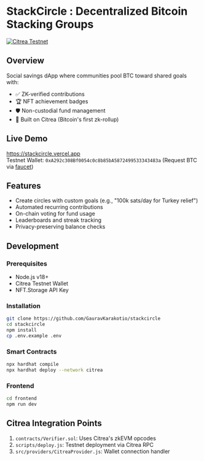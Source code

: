 # StackCircle : Decentralized Bitcoin Stacking Groups

[![Citrea Testnet](https://img.shields.io/badge/Bitcoin-L2%20Rollup-orange)](https://citrea.xyz)

## Overview
Social savings dApp where communities pool BTC toward shared goals with:
- ✅ ZK-verified contributions
- 🏆 NFT achievement badges
- 🛡️ Non-custodial fund management
- 🌱 Built on Citrea (Bitcoin's first zk-rollup)

## Live Demo
https://stackcircle.vercel.app  
Testnet Wallet: `0xA292c308Bf0054c0c8b85bA5872499533343483a` (Request BTC via [faucet](https://citrea.xyz/faucet))

## Features
- Create circles with custom goals (e.g., "100k sats/day for Turkey relief")
- Automated recurring contributions
- On-chain voting for fund usage
- Leaderboards and streak tracking
- Privacy-preserving balance checks

## Development
### Prerequisites
- Node.js v18+
- Citrea Testnet Wallet
- NFT.Storage API Key

### Installation
```bash
git clone https://github.com/GauravKarakotio/stackcircle
cd stackcircle
npm install
cp .env.example .env
```

### Smart Contracts
```bash
npx hardhat compile
npx hardhat deploy --network citrea
```

### Frontend
```bash
cd frontend
npm run dev
```

## Citrea Integration Points
1. `contracts/Verifier.sol`: Uses Citrea's zkEVM opcodes
2. `scripts/deploy.js`: Testnet deployment via Citrea RPC
3. `src/providers/CitreaProvider.js`: Wallet connection handler
